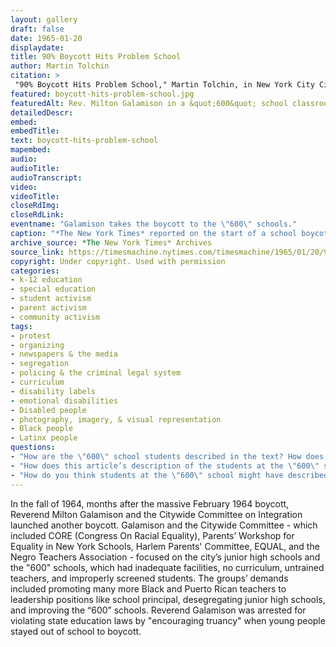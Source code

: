 ```yaml
--- 
layout: gallery
draft: false
date: 1965-01-20
displaydate: 
title: 90% Boycott Hits Problem School
author: Martin Tolchin
citation: >
 "90% Boycott Hits Problem School," Martin Tolchin, in New York City Civil Rights History Project, Accessed: [Month Day, Year], https://nyccivilrightshistory.org/gallery/boycott-hits-problem-school.
featured: boycott-hits-problem-school.jpg
featuredAlt: Rev. Milton Galamison in a &quot;600&quot; school classroom with a group of black teenagers
detailedDescr: 
embed: 
embedTitle: 
text: boycott-hits-problem-school
mapembed: 
audio: 
audioTitle: 
audioTranscript: 
video: 
videoTitle: 
closeRdImg: 
closeRdLink: 
eventname: "Galamison takes the boycott to the \"600\" schools."
caption: "*The New York Times* reported on the start of a school boycott led by Reverend Milton Galamison that began on January 19, 1965. Galamison was boycotting the continued segregation of New York City’s junior high schools, including those designated as \"600.\""
archive_source: *The New York Times* Archives
source_link: https://timesmachine.nytimes.com/timesmachine/1965/01/20/97182442.html?pageNumber=27
copyright: Under copyright. Used with permission
categories: 
- k-12 education
- special education
- student activism
- parent activism
- community activism
tags: 
- protest
- organizing
- newspapers & the media
- segregation
- policing & the criminal legal system
- curriculum
- disability labels
- emotional disabilities
- Disabled people
- photography, imagery, & visual representation
- Black people
- Latinx people
questions:
- "How are the \"600\" school students described in the text? How does that description compare to what you see in the photograph?"
- "How does this article’s description of the students at the \"600\" schools compare to other sources in this document set? How does it compare to press coverage of the February, 1964 boycott?"
- "How do you think students at the \"600\" school might have described themselves and why they attended this school?"
--- 
```


In the fall of 1964, months after the massive February 1964 boycott, Reverend Milton Galamison and the Citywide Committee on Integration launched another boycott. Galamison and the Citywide Committee - which included CORE (Congress On Racial Equality), Parents’ Workshop for Equality in New York Schools, Harlem Parents' Committee, EQUAL, and the Negro Teachers Association - focused on the city’s junior high schools and the "600" schools, which had inadequate facilities, no curriculum, untrained teachers, and improperly screened students. The groups’ demands included promoting many more Black and Puerto Rican teachers to leadership positions like school principal, desegregating junior high schools, and improving the “600” schools.  Reverend Galamison was arrested for violating state education laws by "encouraging truancy" when young people stayed out of school to boycott.
